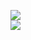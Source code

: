 [![](https://img.shields.io/badge/Made%20With-Github%20Spray-lightgrey.svg?style=for-the-badge&logo=github)](https://github.com/Annihil/github-spray#1475)  
[![](https://i.imgur.com/2DrTn0Z.gif)](https://github.com/Annihil/github-spray)